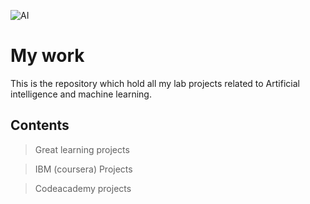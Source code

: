 ![AI](https://gallant-dijkstra-175383.netlify.app/images/backgrounds/AIML%20Portfolio.gif)
# My work
This is the repository which hold all my lab projects related to Artificial intelligence and machine learning.

## Contents
> Great learning projects

>IBM (coursera) Projects

> Codeacademy projects
